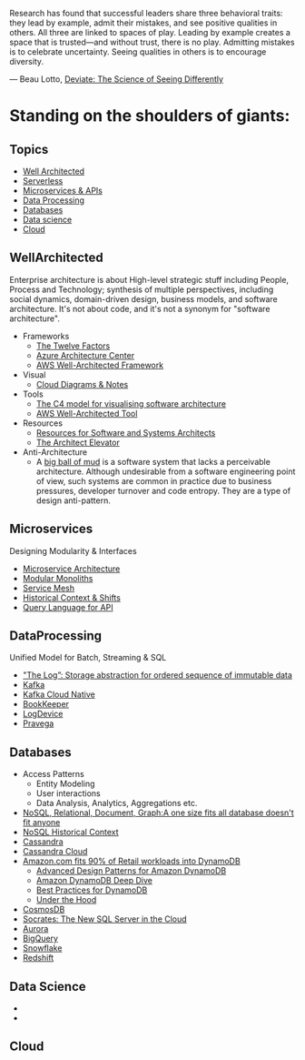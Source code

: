 Research has found that successful leaders share three behavioral traits: they lead by example, admit their mistakes, and see positive qualities in others. All three are linked to spaces of play. Leading by example creates a space that is trusted—and without trust, there is no play. Admitting mistakes is to celebrate uncertainty. Seeing qualities in others is to encourage diversity.

― Beau Lotto, [Deviate: The Science of Seeing Differently](https://www.amazon.com/Deviate-Science-Differently-Beau-Lotto/dp/1478909161)

# Standing on the shoulders of giants:

## Topics
- [Well Architected](#wellarchitected)
- [Serverless](#serverless)
- [Microservices & APIs](#microservices)
- [Data Processing](#dataprocessing)
- [Databases](#databases)
- [Data science](#datascience)
- [Cloud](#cloud)

## WellArchitected
Enterprise architecture is about High-level strategic stuff including People, Process and Technology; synthesis of multiple perspectives, including social dynamics, domain-driven design, business models, and software architecture. It's not about code, and it's not a synonym for "software architecture".

* Frameworks
  * [The Twelve Factors](https://12factor.net/)
  * [Azure Architecture Center](https://docs.microsoft.com/en-us/azure/architecture/)
  * [AWS Well-Architected Framework](https://wa.aws.amazon.com/index.html)
* Visual
  * [Cloud Diagrams & Notes](https://www.awsgeek.com/)
* Tools
  * [The C4 model for visualising software architecture](https://c4model.com/)
  * [AWS Well-Architected Tool](https://aws.amazon.com/well-architected-tool/)
* Resources
  * [Resources for Software and Systems Architects](http://www.bredemeyer.com/)
  * [The Architect Elevator](https://architectelevator.com/)
* Anti-Architecture
  * A [big ball of mud](http://www.laputan.org/mud/) is a software system that lacks a perceivable architecture. Although undesirable from a software engineering point of view, such systems are common in practice due to business pressures, developer turnover and code entropy. They are a type of design anti-pattern.
 
## Microservices
Designing Modularity & Interfaces

* [Microservice Architecture](https://microservices.io/)
* [Modular Monoliths](https://www.youtube.com/watch?v=5OjqD-ow8GE)
* [Service Mesh](https://www.datawire.io/envoyproxy/service-mesh/)
* [Historical Context & Shifts](https://slidr.io/kameshsampath/sail-smoothly-in-the-cloud-an-introduction-to-istio#1)
* [Query Language for API](https://graphql.org/)

## DataProcessing
Unified Model for Batch, Streaming & SQL 

* ["The Log”: Storage abstraction for ordered sequence of immutable data](https://engineering.linkedin.com/distributed-systems/log-what-every-software-engineer-should-know-about-real-time-datas-unifying)
* [Kafka](https://www.microsoft.com/en-us/research/wp-content/uploads/2017/09/Kafka.pdf)
* [Kafka Cloud Native](https://www.confluent.io/blog/introducing-cloud-native-experience-for-apache-kafka-in-confluent-cloud)
* [BookKeeper](http://bookkeeper.apache.org/distributedlog/)
* [LogDevice](https://code.fb.com/core-data/logdevice-a-distributed-data-store-for-logs/)
* [Pravega](http://www.pravega.io/)

## Databases
* Access Patterns
  * Entity Modeling
  * User interactions
  * Data Analysis, Analytics, Aggregations etc.
* [NoSQL, Relational, Document, Graph:A one size fits all database doesn't fit anyone](https://www.allthingsdistributed.com/2018/06/purpose-built-databases-in-aws.html)
* [NoSQL Historical Context](https://www.youtube.com/watch?v=qI_g07C_Q5I)
* [Cassandra](https://www.cs.cornell.edu/projects/ladis2009/papers/lakshman-ladis2009.pdf)
* [Cassandra Cloud](https://constellation.datastax.com/)
* [Amazon.com fits 90% of Retail workloads into DynamoDB](https://www.allthingsdistributed.com/2017/10/a-decade-of-dynamo.html)
  * [Advanced Design Patterns for Amazon DynamoDB](https://www.youtube.com/watch?v=jzeKPKpucS0)
  * [Amazon DynamoDB Deep Dive](https://www.youtube.com/watch?v=jzeKPKpucS0)
  * [Best Practices for DynamoDB](https://www.youtube.com/watch?v=HaEPXoXVf2k)
  * [Under the Hood](https://www.youtube.com/watch?v=yvBR71D0nAQ)
* [CosmosDB](https://azure.microsoft.com/en-us/blog/a-technical-overview-of-azure-cosmos-db/)
* [Socrates: The New SQL Server in the Cloud](https://www.microsoft.com/en-us/research/uploads/prod/2019/05/socrates.pdf)
* [Aurora](https://www.allthingsdistributed.com/2019/03/Amazon-Aurora-design-cloud-native-relational-database.html)
* [BigQuery](https://cloud.google.com/blog/products/gcp/inside-capacitor-bigquerys-next-generation-columnar-storage-format)
* [Snowflake](http://pages.cs.wisc.edu/~remzi/Classes/739/Spring2004/Papers/p215-dageville-snowflake.pdf)
* [Redshift](https://www.allthingsdistributed.com/2018/11/amazon-redshift-performance-optimization.html)

## Data Science
* []()
* []()

## Cloud

